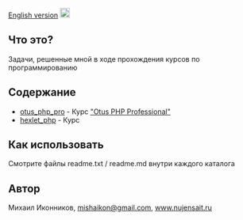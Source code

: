 [English version](README.ENG.md)
<img src="eng.png" alt="eng" width="20" />

## Что это?
Задачи, решенные мной в ходе прохождения курсов по программированию

## Содержание
- [otus_php_pro](otus_php_pro/readme.md) - Курс ["Otus PHP Professional"](https://fas.st/wRyRs) 
- [hexlet_php](hexlet_cli/readme.md) - Курс 

## Как использовать
Смотрите файлы readme.txt / readme.md внутри каждого каталога

## Автор
Михаил Иконников, mishaikon@gmail.com, www.nujensait.ru